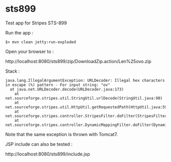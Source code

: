 sts899
======

Test app for Stripes STS-899

Run the app :

    $> mvn clean jetty:run-exploded

Open your browser to :

http://localhost:8080/sts899/zip/DownloadZip.action/Len%25ovo.zip

Stack :

```
java.lang.IllegalArgumentException: URLDecoder: Illegal hex characters in escape (%) pattern - For input string: "ov"
  at java.net.URLDecoder.decode(URLDecoder.java:173)
	at net.sourceforge.stripes.util.StringUtil.urlDecode(StringUtil.java:90)
	at net.sourceforge.stripes.util.HttpUtil.getRequestedPath(HttpUtil.java:59)
	at net.sourceforge.stripes.controller.StripesFilter.doFilter(StripesFilter.java:220)
	at net.sourceforge.stripes.controller.DynamicMappingFilter.doFilter(DynamicMappingFilter.java:418)
```

Note that the same exception is thrown with Tomcat7. 

JSP include can also be tested :

http://localhost:8080/sts899/include.jsp
